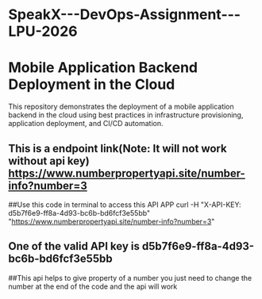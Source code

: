 # SpeakX---DevOps-Assignment---LPU-2026
# Mobile Application Backend Deployment in the Cloud 
This repository demonstrates the deployment of a mobile application backend in the cloud using best practices in infrastructure provisioning, application deployment, and CI/CD automation.
##  This is a endpoint link(Note: It will not work without api key) https://www.numberpropertyapi.site/number-info?number=3

##Use this code in terminal to access this API APP    curl -H "X-API-KEY: d5b7f6e9-ff8a-4d93-bc6b-bd6fcf3e55bb" "https://www.numberpropertyapi.site/number-info?number=3"

## One of the valid API key is d5b7f6e9-ff8a-4d93-bc6b-bd6fcf3e55bb 

##This api helps to give property of a number you just need to change the number at the end of the code and the api will work
